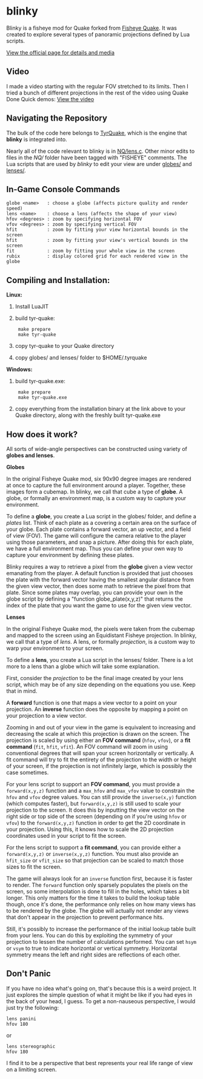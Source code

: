 blinky
======

Blinky is a fisheye mod for Quake forked from [Fisheye Quake](http://strlen.com/gfxengine/fisheyequake/). It was created to explore several types of panoramic projections defined by Lua scripts.

[View the official page for details and media](http://shaunew.github.com/blinky)

Video
-----

I made a video starting with the regular FOV stretched to its limits.  Then I tried a bunch of different projections in the rest of the video using Quake Done Quick demos: [View the video](http://www.youtube.com/watch?v=jQOJ3yCK8pI)

Navigating the Repository
-------------------------

The bulk of the code here belongs to [TyrQuake](http://disenchant.net/engine.html), which is the engine that **blinky** is integrated into.

Nearly all of the code relevant to blinky is in [NQ/lens.c](https://github.com/shaunew/blinky/blob/master/NQ/lens.c).  Other minor edits to files in the *NQ/* folder have been tagged with "FISHEYE" comments.  The Lua scripts that are used by *blinky* to edit your view are under [globes/](https://github.com/shaunew/blinky/tree/master/globes) and [lenses/](https://github.com/shaunew/blinky/tree/master/lenses).


In-Game Console Commands
------------------------

    globe <name>   : choose a globe (affects picture quality and render speed)
    lens <name>    : choose a lens (affects the shape of your view)
    hfov <degrees> : zoom by specifying horizontal FOV
    vfov <degrees> : zoom by specifying vertical FOV
    hfit           : zoom by fitting your view horizontal bounds in the screen
    hfit           : zoom by fitting your view's vertical bounds in the screen
    fit            : zoom by fitting your whole view in the screen
    rubix          : display colored grid for each rendered view in the globe

Compiling and Installation:
---------------------------

**Linux:**

1. Install LuaJIT
2. build tyr-quake:

        make prepare
        make tyr-quake

3. copy tyr-quake to your Quake directory
4. copy globes/ and lenses/ folder to $HOME/.tyrquake


**Windows:**

1. build tyr-quake.exe:

        make prepare
        make tyr-quake.exe

2. copy everything from the installation binary at the link above to your Quake directory, along with the freshly built tyr-quake.exe


How does it work?
-----------------

All sorts of wide-angle perspectives can be constructed using variety of **globes and lenses**.

**Globes**

In the original Fisheye Quake mod, six 90x90 degree images are rendered at once to capture the full environment around a player.  Together, these images form a cubemap.  In blinky, we call that cube a type of **globe**.  A globe, or formally an environment map, is a custom way to capture your environment.

To define a **globe**, you create a Lua script in the globes/ folder, and define a *plates* list.  Think of each plate as a covering a certain area on the surface of your globe.  Each plate contains a forward vector, an up vector, and a field of view (FOV).  The game will configure the camera relative to the player using those parameters, and snap a picture.  After doing this for each plate, we have a full environment map.  Thus you can define your own way to capture your environment by defining these plates.

Blinky requires a way to retrieve a pixel from the **globe** given a view vector emanating from the player.  A default function is provided that just chooses the plate with the forward vector having the smallest angular distance from the given view vector, then does some math to retrieve the pixel from that plate.  Since some plates may overlap, you can provide your own in the globe script by defining a "function globe_plate(x,y,z)" that returns the index of the plate that you want the game to use for the given view vector.

**Lenses**

In the original Fisheye Quake mod, the pixels were taken from the cubemap and mapped to the screen using an Equidistant Fisheye projection.  In blinky, we call that a type of *lens*.  A lens, or formally *projection*, is a custom way to warp your environment to your screen.

To define a **lens**, you create a Lua script in the lenses/ folder.  There is a lot more to a lens than a globe which will take some explanation.

First, consider the *projection* to be the final image created by your lens script, which may be of any size depending on the equations you use.  Keep that in mind.  

A **forward** function is one that maps a view vector to a point on your projection.  An **inverse** function does the opposite by mapping a point on your projection to a view vector.  

Zooming in and out of your view in the game is equivalent to increasing and decreasing the scale at which this projection is drawn on the screen.  The projection is scaled by using either an **FOV command** (`hfov`, `vfov`), or a **fit command** (`fit`, `hfit`, `vfit`).  An FOV command will zoom in using conventional degrees that will span your screen horizontally or vertically.  A fit command will try to fit the entirety of the projection to the width or height of your screen, if the projection is not infinitely large, which is possibly the case sometimes.

For your lens script to support an **FOV command**, you must provide a `forward(x,y,z)` function and a `max_hfov` and `max_vfov` value to constrain the `hfov` and `vfov` degree values.  You can still provide the `inverse(x,y)` function (which computes faster), but `forward(x,y,z)` is still used to scale your projection to the screen.  It does this by inputting the view vector on the right side or top side of the screen (depending on if you're using `hfov` or `vfov`) to the `forward(x,y,z)` function in order to get the 2D coordinate in your projection.  Using this, it knows how to scale the 2D projection coordinates used in your script to fit the screen.

For the lens script to support a **fit command**, you can provide either a `forward(x,y,z)` or `inverse(x,y,z)` function.  You must also provide an `hfit_size` or `vfit_size` so that projection can be scaled to match those sizes to fit the screen.

The game will always look for an `inverse` function first, because it is faster to render.  The `forward` function only sparsely populates the pixels on the screen, so some interpolation is done to fill in the holes, which takes a bit longer.  This only matters for the time it takes to build the lookup table though, once it's done, the performance only relies on how many views has to be rendered by the globe.  The globe will actually not render any views that don't appear in the projection to prevent performance hits.

Still, it's possibly to increase the performance of the initial lookup table built from your lens. You can do this by exploiting the symmetry of your projection to lessen the number of calculations performed.  You can set `hsym` or `vsym` to true to indicate horizontal or vertical symmetry.  Horizontal symmetry means the left and right sides are reflections of each other.

Don't Panic
-----------

If you have no idea what's going on, that's because this is a weird project.  It just explores the simple question of what it might be like if you had eyes in the back of your head, I guess.  To get a non-nauseous perspective, I would just try the following:

    lens panini
    hfov 180
    
or

    lens stereographic
    hfov 180
    
I find it to be a perspective that best represents your real life range of view on a limiting screen.